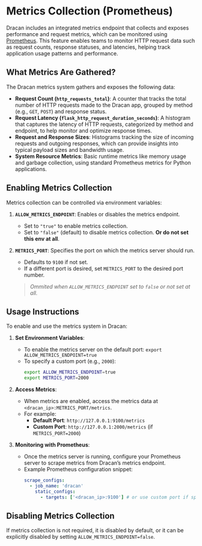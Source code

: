 # Metrics Collection (Prometheus)

Dracan includes an integrated metrics endpoint that collects and exposes performance and request metrics, which can be monitored using [Prometheus](https://prometheus.io/). This feature enables teams to monitor HTTP request data such as request counts, response statuses, and latencies, helping track application usage patterns and performance.

## What Metrics Are Gathered?

The Dracan metrics system gathers and exposes the following data:

- **Request Count (`http_requests_total`)**: A counter that tracks the total number of HTTP requests made to the Dracan app, grouped by method (e.g., `GET`, `POST`) and response status.
- **Request Latency (`flask_http_request_duration_seconds`)**: A histogram that captures the latency of HTTP requests, categorized by method and endpoint, to help monitor and optimize response times.
- **Request and Response Sizes**: Histograms tracking the size of incoming requests and outgoing responses, which can provide insights into typical payload sizes and bandwidth usage.
- **System Resource Metrics**: Basic runtime metrics like memory usage and garbage collection, using standard Prometheus metrics for Python applications.

## Enabling Metrics Collection

Metrics collection can be controlled via environment variables:

1. **`ALLOW_METRICS_ENDPOINT`**: Enables or disables the metrics endpoint.
   - Set to `"true"` to enable metrics collection.
   - Set to `"false"` (default) to disable metrics collection. **Or do not set this env at all**.
   
2. **`METRICS_PORT`**: Specifies the port on which the metrics server should run.
   - Defaults to `9100` if not set.
   - If a different port is desired, set `METRICS_PORT` to the desired port number.
   > *Ommited when `ALLOW_METRICS_ENDPOINT` set to `false` or not set at all.*

## Usage Instructions

To enable and use the metrics system in Dracan:

1. **Set Environment Variables**:
   - To enable the metrics server on the default port:
     ```export ALLOW_METRICS_ENDPOINT=true```
   - To specify a custom port (e.g., ```2000```):
     ```bash
     export ALLOW_METRICS_ENDPOINT=true
     export METRICS_PORT=2000
     ```

2. **Access Metrics**:
   - When metrics are enabled, access the metrics data at `<dracan_ip>:METRICS_PORT/metrics`.
   - For example:
     - **Default Port**: `http://127.0.0.1:9100/metrics`
     - **Custom Port**: `http://127.0.0.1:2000/metrics` (if `METRICS_PORT=2000`)

3. **Monitoring with Prometheus**:
   - Once the metrics server is running, configure your Prometheus server to scrape metrics from Dracan’s metrics endpoint.
   - Example Prometheus configuration snippet:
     ```yaml
     scrape_configs:
       - job_name: 'dracan'
         static_configs:
           - targets: ['<dracan_ip>:9100'] # or use custom port if specified
     ```

## Disabling Metrics Collection

If metrics collection is not required, it is disabled by default, or it can be explicitly disabled by setting `ALLOW_METRICS_ENDPOINT=false`.
